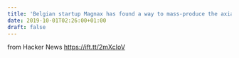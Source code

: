 ```yaml
---
title: 'Belgian startup Magnax has found a way to mass-produce the axial-flux motor'
date: 2019-10-01T02:26:00+01:00
draft: false
---
```


  
  
from Hacker News https://ift.tt/2mXcIoV